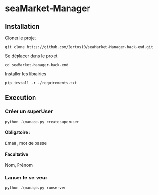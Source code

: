 # seaMarket-Manager

## Installation

Cloner le projet 
```
git clone https://github.com/Zertos10/seaMarket-Manager-back-end.git
```
Se déplacer dans le projet
```
cd seaMarket-Manager-back-end
```
Installer les librairies
```
pip install -r ./requirements.txt
```
## Execution

### Créer un superUser
```
python .\manage.py createsuperuser
```
#### Obligatoire :
Email , mot de passe
#### Facultative
Nom, Prénom

### Lancer le serveur
```
python .\manage.py runserver
```

